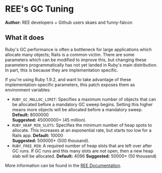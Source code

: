 # REE's GC Tuning

**Author:** REE developers + Github users skaes and funny-falcon

## What it does

Ruby's GC performance is often a bottleneck for large applications which
allocate many objects; Rails is a common victim. There are some parameters
which can be modified to improve this, but changing these parameters
programmatically has not yet landed in Ruby's main distribution. In part,
this is because they are implementation specific.

If you're using Ruby 1.9.2, and want to take advantage of these implementation-specific
parameters, this patch exposes them as environment variables:

* `RUBY_GC_MALLOC_LIMIT`: Specifies a maximum number of objects that can be allocated
  before a mandatory GC sweep begins. Setting this higher means more objects will be
  allocated before a mandatory sweep.  
  **Default:** 8000000  
  **Suggested:** 45000000+ (45 million).
* `RUBY_HEAP_MIN_SLOTS`: Specifies the minimum number of heap spots to allocate. This
  increases at an exponential rate, but starts too low for a Rails app.
  **Default:** 10000  
  **Suggested:** 500000+ (500 thousand).
* `RUBY_FREE_MIN`: A required number of heap slots that are left over after GC runs. If
  GC runs and this many slots are not open, then a new heap slab will be allocated.
  **Default:** 4096
  **Suggested:** 50000+ (50 thousand)

More information can be found in the [REE Documentation](http://www.rubyenterpriseedition.com/documentation.html#_garbage_collector_performance_tuning).